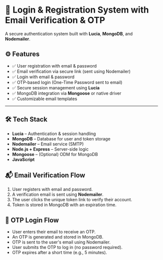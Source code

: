 # 🔐 Login & Registration System with Email Verification & OTP

A secure authentication system built with **Lucia**, **MongoDB**, and **Nodemailer**.

## ⚙️ Features

- ✅ User registration with email & password
- ✅ Email verification via secure link (sent using Nodemailer)
- ✅ Login with email & password
- ✅ OTP-based login (One-Time Password sent to email)
- ✅ Secure session management using **Lucia**
- ✅ MongoDB integration via **Mongoose** or native driver
- ✅ Customizable email templates

---

## 🛠️ Tech Stack

- **Lucia** – Authentication & session handling
- **MongoDB** – Database for user and token storage
- **Nodemailer** – Email service (SMTP)
- **Node.js + Express** – Server-side logic
- **Mongoose** – (Optional) ODM for MongoDB
- **JavaScript**


## 📬 Email Verification Flow

1. User registers with email and password.
2. A verification email is sent using **Nodemailer**.
3. The user clicks the unique token link to verify their account.
4. Token is stored in MongoDB with an expiration time.

## 🔢 OTP Login Flow

- User enters their email to receive an OTP.
- An OTP is generated and stored in MongoDB.
- OTP is sent to the user's email using Nodemailer.
- User submits the OTP to log in (no password required).
- OTP expires after a short time (e.g., 5 minutes).
